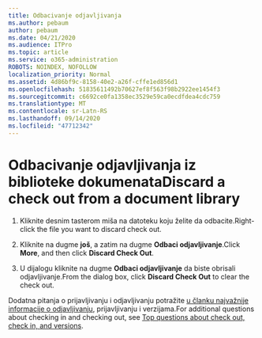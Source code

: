```yaml
---
title: Odbacivanje odjavljivanja
ms.author: pebaum
author: pebaum
ms.date: 04/21/2020
ms.audience: ITPro
ms.topic: article
ms.service: o365-administration
ROBOTS: NOINDEX, NOFOLLOW
localization_priority: Normal
ms.assetid: 4d86bf9c-8158-40e2-a26f-cffe1ed856d1
ms.openlocfilehash: 51835611492b70627ef8f563f98b2922ee1454f3
ms.sourcegitcommit: c6692ce0fa1358ec3529e59ca0ecdfdea4cdc759
ms.translationtype: MT
ms.contentlocale: sr-Latn-RS
ms.lasthandoff: 09/14/2020
ms.locfileid: "47712342"
---
```

# <a name="discard-a-check-out-from-a-document-library"></a><span data-ttu-id="b014c-102">Odbacivanje odjavljivanja iz biblioteke dokumenata</span><span class="sxs-lookup"><span data-stu-id="b014c-102">Discard a check out from a document library</span></span>

1. <span data-ttu-id="b014c-103">Kliknite desnim tasterom miša na datoteku koju želite da odbacite.</span><span class="sxs-lookup"><span data-stu-id="b014c-103">Right-click the file you want to discard check out.</span></span>
    
2. <span data-ttu-id="b014c-104">Kliknite na dugme **još**, a zatim na dugme **Odbaci odjavljivanje**.</span><span class="sxs-lookup"><span data-stu-id="b014c-104">Click **More**, and then click **Discard Check Out**.</span></span> 
    
3. <span data-ttu-id="b014c-105">U dijalogu kliknite na dugme **Odbaci odjavljivanje** da biste obrisali odjavljivanje.</span><span class="sxs-lookup"><span data-stu-id="b014c-105">From the dialog box, click **Discard Check Out** to clear the check out.</span></span> 
    
<span data-ttu-id="b014c-106">Dodatna pitanja o prijavljivanju i odjavljivanju potražite [u članku najvažnije informacije o odjavljivanju](https://go.microsoft.com/fwlink/?linkid=2018786), prijavljivanju i verzijama.</span><span class="sxs-lookup"><span data-stu-id="b014c-106">For additional questions about checking in and checking out, see [Top questions about check out, check in, and versions](https://go.microsoft.com/fwlink/?linkid=2018786).</span></span>
  

